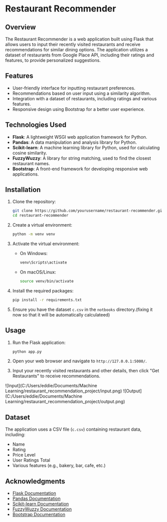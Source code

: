 # Restaurant Recommender

## Overview
The Restaurant Recommender is a web application built using Flask that allows users to input their recently visited restaurants and receive recommendations for similar dining options. The application utilizes a dataset of restaurants from Google Place API, including their ratings and features, to provide personalized suggestions.

## Features
- User-friendly interface for inputting restaurant preferences.
- Recommendations based on user input using a similarity algorithm.
- Integration with a dataset of restaurants, including ratings and various features.
- Responsive design using Bootstrap for a better user experience.

## Technologies Used
- **Flask**: A lightweight WSGI web application framework for Python.
- **Pandas**: A data manipulation and analysis library for Python.
- **Scikit-learn**: A machine learning library for Python, used for calculating cosine similarity.
- **FuzzyWuzzy**: A library for string matching, used to find the closest restaurant names.
- **Bootstrap**: A front-end framework for developing responsive web applications.

## Installation
1. Clone the repository:
   ```bash
   git clone https://github.com/yourusername/restaurant-recommender.git
   cd restaurant-recommender
   ```

2. Create a virtual environment:
   ```bash
   python -m venv venv
   ```

3. Activate the virtual environment:
   - On Windows:
     ```bash
     venv\Scripts\activate
     ```
   - On macOS/Linux:
     ```bash
     source venv/bin/activate
     ```

4. Install the required packages:
   ```bash
   pip install -r requirements.txt
   ```

5. Ensure you have the dataset `c.csv` in the `notbooks` directory.(fixing it now so that it will be automatically calculateed)

## Usage
1. Run the Flask application:
   ```bash
   python app.py
   ```

2. Open your web browser and navigate to `http://127.0.0.1:5000/`.

3. Input your recently visited restaurants and other details, then click "Get Restaurants" to receive recommendations.

![Input](C:/Users/eddie/Documents/Machine Learning/restaurant_recommendation_project/input.png)
![Output](C:/Users/eddie/Documents/Machine Learning/restaurant_recommendation_project/output.png)



## Dataset
The application uses a CSV file (`c.csv`) containing restaurant data, including:
- Name
- Rating
- Price Level
- User Ratings Total
- Various features (e.g., bakery, bar, cafe, etc.)


## Acknowledgments
- [Flask Documentation](https://flask.palletsprojects.com/)
- [Pandas Documentation](https://pandas.pydata.org/)
- [Scikit-learn Documentation](https://scikit-learn.org/)
- [FuzzyWuzzy Documentation](https://github.com/seatgeek/fuzzywuzzy)
- [Bootstrap Documentation](https://getbootstrap.com/)
